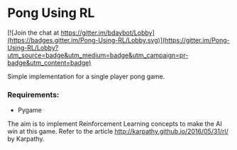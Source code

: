 # Pong Using RL
[![Join the chat at https://gitter.im/bdaybot/Lobby](https://badges.gitter.im/Pong-Using-RL/Lobby.svg)](https://gitter.im/Pong-Using-RL/Lobby?utm_source=badge&utm_medium=badge&utm_campaign=pr-badge&utm_content=badge)   

Simple implementation for a single player pong game.

### Requirements:
- Pygame

The aim is to implement Reinforcement Learning concepts to make the AI win at this game. Refer to the article http://karpathy.github.io/2016/05/31/rl/ by Karpathy. 
 



